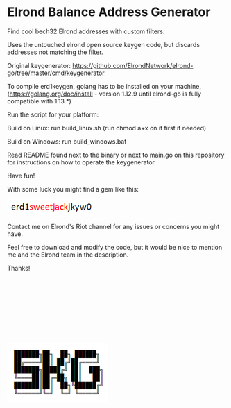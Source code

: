 # Elrond Balance Address Generator

Find cool bech32 Elrond addresses with custom filters.

Uses the untouched elrond open source keygen code, but discards addresses not matching the filter.

Original keygenerator: https://github.com/ElrondNetwork/elrond-go/tree/master/cmd/keygenerator

To compile erd1keygen, golang has to be installed on your machine, (https://golang.org/doc/install - version 1.12.9 until elrond-go is fully compatible with 1.13.*)

Run the script for your platform:

Build on Linux: run build_linux.sh (run chmod a+x on it first if needed)

Build on Windows: run build_windows.bat

Read README found next to the binary or next to main.go on this repository for instructions on how to operate the keygenerator.

Have fun!

With some luck you might find a gem like this:

![Jack](one%20in%20a%20billion.PNG)

Contact me on Elrond's Riot channel for any issues or concerns you might have.

Feel free to download and modify the code, but it would be nice to mention me and the Elrond team in the description. 

Thanks!

<br>
<br>
<br>
<br>
<br>
<br>
<br>
<br>

![NFO](nfo.PNG)
